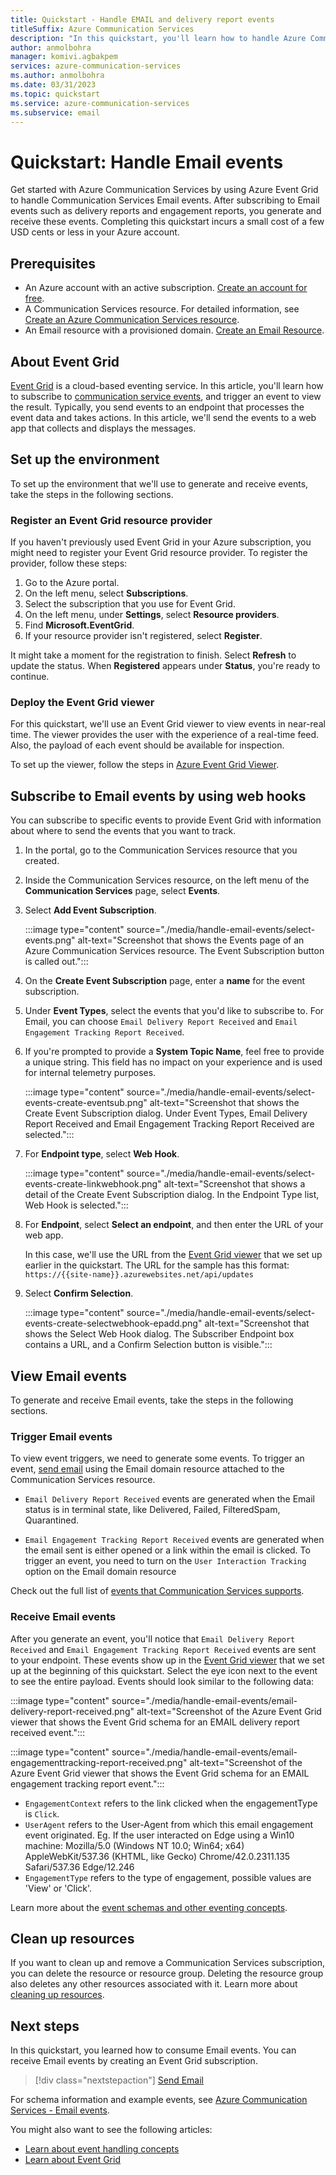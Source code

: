 ```yaml
---
title: Quickstart - Handle EMAIL and delivery report events
titleSuffix: Azure Communication Services
description: "In this quickstart, you'll learn how to handle Azure Communication Services events. See how to create, receive, and subscribe to Email delivery report and Email engagement tracking events."
author: anmolbohra
manager: komivi.agbakpem
services: azure-communication-services
ms.author: anmolbohra
ms.date: 03/31/2023
ms.topic: quickstart
ms.service: azure-communication-services
ms.subservice: email
---
```

# Quickstart: Handle Email events

Get started with Azure Communication Services by using Azure Event Grid to handle Communication Services Email events. After subscribing to Email events such as delivery reports and engagement reports, you generate and receive these events. Completing this quickstart incurs a small cost of a few USD cents or less in your Azure account.

## Prerequisites

- An Azure account with an active subscription. [Create an account for free](https://azure.microsoft.com/free/?WT.mc_id=A261C142F).
- A Communication Services resource. For detailed information, see [Create an Azure Communication Services resource](../create-communication-resource.md).
- An Email resource with a provisioned domain. [Create an Email Resource](../email/create-email-communication-resource.md).

## About Event Grid

[Event Grid](../../../event-grid/overview.md) is a cloud-based eventing service. In this article, you'll learn how to subscribe to [communication service events](../../../event-grid/event-schema-communication-services.md), and trigger an event to view the result. Typically, you send events to an endpoint that processes the event data and takes actions. In this article, we'll send the events to a web app that collects and displays the messages.

## Set up the environment

To set up the environment that we'll use to generate and receive events, take the steps in the following sections.

### Register an Event Grid resource provider

If you haven't previously used Event Grid in your Azure subscription, you might need to register your Event Grid resource provider. To register the provider, follow these steps:

1. Go to the Azure portal.
1. On the left menu, select **Subscriptions**.
1. Select the subscription that you use for Event Grid.
1. On the left menu, under **Settings**, select **Resource providers**.
1. Find **Microsoft.EventGrid**.
1. If your resource provider isn't registered, select **Register**.

It might take a moment for the registration to finish. Select **Refresh** to update the status. When **Registered** appears under **Status**, you're ready to continue.

### Deploy the Event Grid viewer

For this quickstart, we'll use an Event Grid viewer to view events in near-real time. The viewer provides the user with the experience of a real-time feed. Also, the payload of each event should be available for inspection.

To set up the viewer, follow the steps in [Azure Event Grid Viewer](/samples/azure-samples/azure-event-grid-viewer/azure-event-grid-viewer/).

## Subscribe to Email events by using web hooks

You can subscribe to specific events to provide Event Grid with information about where to send the events that you want to track.

1. In the portal, go to the Communication Services resource that you created.

1. Inside the Communication Services resource, on the left menu of the **Communication Services** page, select **Events**.

1. Select **Add Event Subscription**.

   :::image type="content" source="./media/handle-email-events/select-events.png" alt-text="Screenshot that shows the Events page of an Azure Communication Services resource. The Event Subscription button is called out.":::

1. On the **Create Event Subscription** page, enter a **name** for the event subscription.

1.  Under **Event Types**, select the events that you'd like to subscribe to. For Email, you can choose `Email Delivery Report Received` and `Email Engagement Tracking Report Received`.

1. If you're prompted to provide a **System Topic Name**, feel free to provide a unique string. This field has no impact on your experience and is used for internal telemetry purposes.

   :::image type="content" source="./media/handle-email-events/select-events-create-eventsub.png" alt-text="Screenshot that shows the Create Event Subscription dialog. Under Event Types, Email Delivery Report Received and Email Engagement Tracking Report Received are selected.":::

1. For **Endpoint type**, select **Web Hook**.

   :::image type="content" source="./media/handle-email-events/select-events-create-linkwebhook.png" alt-text="Screenshot that shows a detail of the Create Event Subscription dialog. In the Endpoint Type list, Web Hook is selected.":::

1. For **Endpoint**, select **Select an endpoint**, and then enter the URL of your web app.

   In this case, we'll use the URL from the [Event Grid viewer](/samples/azure-samples/azure-event-grid-viewer/azure-event-grid-viewer/) that we set up earlier in the quickstart. The URL for the sample has this format: `https://{{site-name}}.azurewebsites.net/api/updates`

1. Select **Confirm Selection**.

   :::image type="content" source="./media/handle-email-events/select-events-create-selectwebhook-epadd.png" alt-text="Screenshot that shows the Select Web Hook dialog. The Subscriber Endpoint box contains a URL, and a Confirm Selection button is visible.":::

## View Email events

To generate and receive Email events, take the steps in the following sections.

### Trigger Email events

To view event triggers, we need to generate some events. To trigger an event, [send email](../email/send-email.md) using the Email domain resource attached to the Communication Services resource.

- `Email Delivery Report Received` events are generated when the Email status is in terminal state, like Delivered, Failed, FilteredSpam, Quarantined.

- `Email Engagement Tracking Report Received` events are generated when the email sent is either opened or a link within the email is clicked. To trigger an event, you need to turn on the `User Interaction Tracking` option on the Email domain resource

Check out the full list of [events that Communication Services supports](../../../event-grid/event-schema-communication-services.md).

### Receive Email events

After you generate an event, you'll notice that `Email Delivery Report Received` and `Email Engagement Tracking Report Received` events are sent to your endpoint. These events show up in the [Event Grid viewer](/samples/azure-samples/azure-event-grid-viewer/azure-event-grid-viewer/) that we set up at the beginning of this quickstart. Select the eye icon next to the event to see the entire payload. Events should look similar to the following data:

:::image type="content" source="./media/handle-email-events/email-delivery-report-received.png" alt-text="Screenshot of the Azure Event Grid viewer that shows the Event Grid schema for an EMAIL delivery report received event.":::

:::image type="content" source="./media/handle-email-events/email-engagementtracking-report-received.png" alt-text="Screenshot of the Azure Event Grid viewer that shows the Event Grid schema for an EMAIL engagement tracking report event.":::

- `EngagementContext` refers to the link clicked when the engagementType is `Click`.
- `UserAgent` refers to the User-Agent from which this email engagement event originated. Eg. If the user interacted on Edge using a Win10 machine: Mozilla/5.0 (Windows NT 10.0; Win64; x64) AppleWebKit/537.36 (KHTML, like Gecko) Chrome/42.0.2311.135 Safari/537.36 Edge/12.246
- `EngagementType` refers to the type of engagement, possible values are 'View' or 'Click'.

Learn more about the [event schemas and other eventing concepts](../../../event-grid/event-schema-communication-services.md).

## Clean up resources

If you want to clean up and remove a Communication Services subscription, you can delete the resource or resource group. Deleting the resource group also deletes any other resources associated with it. Learn more about [cleaning up resources](../create-communication-resource.md#clean-up-resources).

## Next steps

In this quickstart, you learned how to consume Email events. You can receive Email events by creating an Event Grid subscription.

> [!div class="nextstepaction"]
> [Send Email](../email/send-email.md)

For schema information and example events, see [Azure Communication Services - Email events](../../../event-grid/communication-services-email-events.md).

You might also want to see the following articles: 

- [Learn about event handling concepts](../../../event-grid/event-schema-communication-services.md)
- [Learn about Event Grid](../../../event-grid/overview.md)
